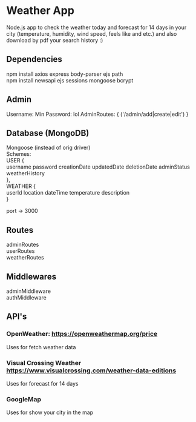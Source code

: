 # Weather App
Node.js app to check the weather today and forecast for 14 days in your city (temperature, humidity, wind speed, feels like and etc.) and also download by pdf your search history :)

## Dependencies
npm install axios express body-parser ejs path  <br/>
npm install newsapi ejs sessions mongoose bcrypt <br/>

## Admin
Username: Min
Password: lol
AdminRoutes: {
    ('/admin/add|create|edit')
}

## Database (MongoDB)
Mongoose (instead of orig driver) <br/>
Schemes: <br/>
USER { <br/>
    username
    password
    creationDate
    updatedDate
    deletionDate
    adminStatus
    weatherHistory <br/>
}, <br/>
WEATHER { <br/>
    userId
    location
    dateTime
    temperature
    description <br/>
} <br/>

port -> 3000

## Routes
adminRoutes <br/>
userRoutes <br/>
weatherRoutes <br/>

## Middlewares
adminMiddleware <br/>
authMiddleware <br/>

## API's
### OpenWeather: https://openweathermap.org/price <br/>
Uses for fetch weather data 
### Visual Crossing Weather https://www.visualcrossing.com/weather-data-editions <br/>
Uses for forecast for 14 days
### GoogleMap
Uses for show your city in the map


